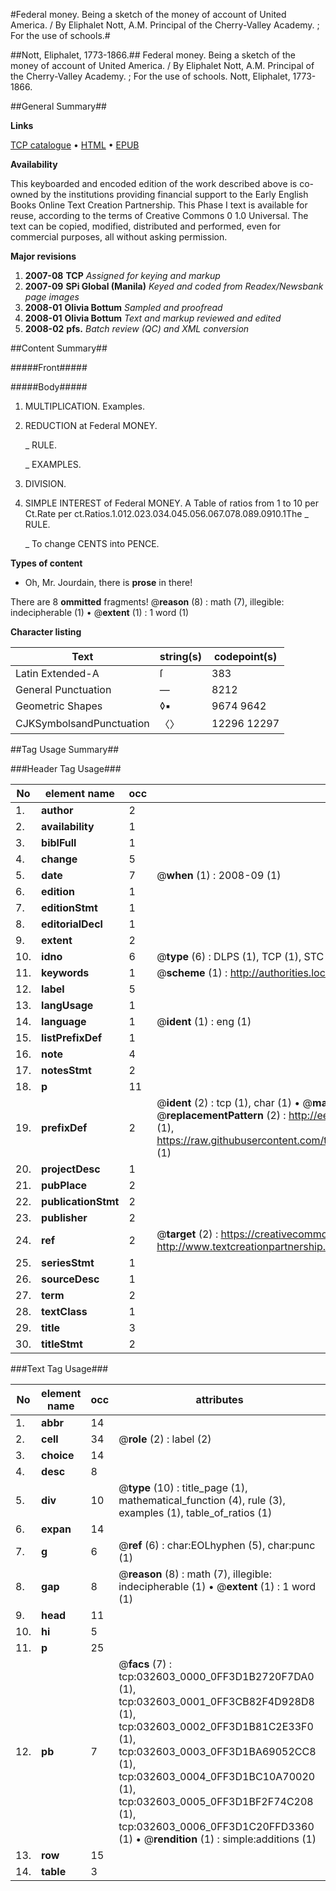 #Federal money. Being a sketch of the money of account of United America. / By Eliphalet Nott, A.M. Principal of the Cherry-Valley Academy. ; For the use of schools.#

##Nott, Eliphalet, 1773-1866.##
Federal money. Being a sketch of the money of account of United America. / By Eliphalet Nott, A.M. Principal of the Cherry-Valley Academy. ; For the use of schools.
Nott, Eliphalet, 1773-1866.

##General Summary##

**Links**

[TCP catalogue](http://www.ota.ox.ac.uk/tcp/)  • 
[HTML](http://tei.it.ox.ac.uk/tcp/Texts-HTML/free/N24/N24617.html)  • 
[EPUB](http://tei.it.ox.ac.uk/tcp/Texts-EPUB/free/N24/N24617.epub)

**Availability**

This keyboarded and encoded edition of the
	       work described above is co-owned by the institutions
	       providing financial support to the Early English Books
	       Online Text Creation Partnership. This Phase I text is
	       available for reuse, according to the terms of Creative
	       Commons 0 1.0 Universal. The text can be copied,
	       modified, distributed and performed, even for
	       commercial purposes, all without asking permission.

**Major revisions**

1. __2007-08__ __TCP__ *Assigned for keying and markup*
1. __2007-09__ __SPi Global (Manila)__ *Keyed and coded from Readex/Newsbank page images*
1. __2008-01__ __Olivia Bottum__ *Sampled and proofread*
1. __2008-01__ __Olivia Bottum__ *Text and markup reviewed and edited*
1. __2008-02__ __pfs.__ *Batch review (QC) and XML conversion*

##Content Summary##

#####Front#####

#####Body#####

1. MULTIPLICATION. Examples.

1. REDUCTION at Federal MONEY.

    _ RULE.

    _ EXAMPLES.

1. DIVISION.

1. SIMPLE INTEREST of Federal MONEY.
A Table of ratios from 1 to 10 per Ct.Rate per ct.Ratios.1.012.023.034.045.056.067.078.089.0910.1The
    _ RULE.

    _ To change CENTS into PENCE.

**Types of content**

  * Oh, Mr. Jourdain, there is **prose** in there!

There are 8 **ommitted** fragments! 
 @__reason__ (8) : math (7), illegible: indecipherable (1)  •  @__extent__ (1) : 1 word (1)

**Character listing**


|Text|string(s)|codepoint(s)|
|---|---|---|
|Latin Extended-A|ſ|383|
|General Punctuation|—|8212|
|Geometric Shapes|◊▪|9674 9642|
|CJKSymbolsandPunctuation|〈〉|12296 12297|

##Tag Usage Summary##

###Header Tag Usage###

|No|element name|occ|attributes|
|---|---|---|---|
|1.|__author__|2||
|2.|__availability__|1||
|3.|__biblFull__|1||
|4.|__change__|5||
|5.|__date__|7| @__when__ (1) : 2008-09 (1)|
|6.|__edition__|1||
|7.|__editionStmt__|1||
|8.|__editorialDecl__|1||
|9.|__extent__|2||
|10.|__idno__|6| @__type__ (6) : DLPS (1), TCP (1), STC (1), NOTIS (1), IMAGE-SET (1), EVANS-CITATION (1)|
|11.|__keywords__|1| @__scheme__ (1) : http://authorities.loc.gov/ (1)|
|12.|__label__|5||
|13.|__langUsage__|1||
|14.|__language__|1| @__ident__ (1) : eng (1)|
|15.|__listPrefixDef__|1||
|16.|__note__|4||
|17.|__notesStmt__|2||
|18.|__p__|11||
|19.|__prefixDef__|2| @__ident__ (2) : tcp (1), char (1)  •  @__matchPattern__ (2) : ([0-9\-]+):([0-9IVX]+) (1), (.+) (1)  •  @__replacementPattern__ (2) : http://eebo.chadwyck.com/downloadtiff?vid=$1&page=$2 (1), https://raw.githubusercontent.com/textcreationpartnership/Texts/master/tcpchars.xml#$1 (1)|
|20.|__projectDesc__|1||
|21.|__pubPlace__|2||
|22.|__publicationStmt__|2||
|23.|__publisher__|2||
|24.|__ref__|2| @__target__ (2) : https://creativecommons.org/publicdomain/zero/1.0/ (1), http://www.textcreationpartnership.org/docs/. (1)|
|25.|__seriesStmt__|1||
|26.|__sourceDesc__|1||
|27.|__term__|2||
|28.|__textClass__|1||
|29.|__title__|3||
|30.|__titleStmt__|2||


###Text Tag Usage###

|No|element name|occ|attributes|
|---|---|---|---|
|1.|__abbr__|14||
|2.|__cell__|34| @__role__ (2) : label (2)|
|3.|__choice__|14||
|4.|__desc__|8||
|5.|__div__|10| @__type__ (10) : title_page (1), mathematical_function (4), rule (3), examples (1), table_of_ratios (1)|
|6.|__expan__|14||
|7.|__g__|6| @__ref__ (6) : char:EOLhyphen (5), char:punc (1)|
|8.|__gap__|8| @__reason__ (8) : math (7), illegible: indecipherable (1)  •  @__extent__ (1) : 1 word (1)|
|9.|__head__|11||
|10.|__hi__|5||
|11.|__p__|25||
|12.|__pb__|7| @__facs__ (7) : tcp:032603_0000_0FF3D1B2720F7DA0 (1), tcp:032603_0001_0FF3CB82F4D928D8 (1), tcp:032603_0002_0FF3D1B81C2E33F0 (1), tcp:032603_0003_0FF3D1BA69052CC8 (1), tcp:032603_0004_0FF3D1BC10A70020 (1), tcp:032603_0005_0FF3D1BF2F74C208 (1), tcp:032603_0006_0FF3D1C20FFD3360 (1)  •  @__rendition__ (1) : simple:additions (1)|
|13.|__row__|15||
|14.|__table__|3||
